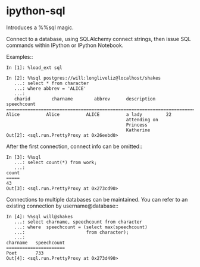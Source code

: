 ipython-sql
===========

Introduces a %%sql magic.  

Connect to a database, using SQLAlchemy connect strings, then issue SQL
commands within IPython or IPython Notebook.

Examples::

    In [1]: %load_ext sql

    In [2]: %%sql postgres://will:longliveliz@localhost/shakes
       ...: select * from character
       ...: where abbrev = 'ALICE'
       ...: 
       charid        charname        abbrev      description    speechcount  
    ========================================================================
    Alice          Alice          ALICE          a lady         22           
                                                 attending on                
                                                 Princess                    
                                                 Katherine                   
    Out[2]: <sql.run.PrettyProxy at 0x26eebd0>
   
After the first connection, connect info can be omitted::

    In [3]: %%sql
       ...: select count(*) from work;
       ...: 
    count 
    =====
    43    
    Out[3]: <sql.run.PrettyProxy at 0x273cd90>

Connections to multiple databases can be maintained.  You can refer to 
an existing connection by username@database::

    In [4]: %%sql will@shakes
       ...: select charname, speechcount from character 
       ...: where  speechcount = (select max(speechcount) 
       ...:                       from character);
       ...: 
    charname   speechcount 
    ======================
    Poet       733         
    Out[4]: <sql.run.PrettyProxy at 0x273d490>
    